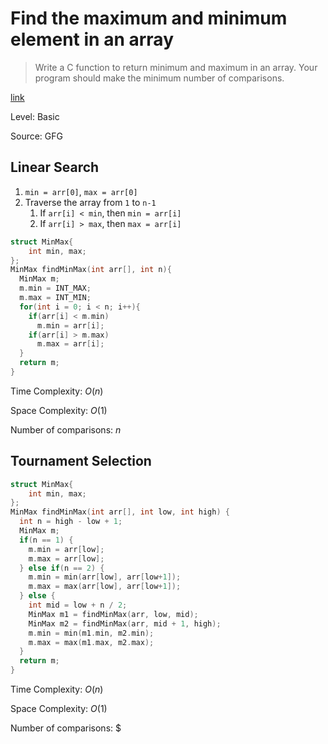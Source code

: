 # Find the maximum and minimum element in an array

> Write a C function to return minimum and maximum in an array. Your program should make the minimum number of comparisons.

[link](https://www.geeksforgeeks.org/maximum-and-minimum-in-an-array/)

Level: Basic

Source: GFG

## Linear Search

1. `min = arr[0]`, `max = arr[0]`
2. Traverse the array from `1` to `n-1`
   1. If `arr[i] < min`, then `min = arr[i]`
   2. If `arr[i] > max`, then `max = arr[i]`

```cpp
struct MinMax{
    int min, max;
};
MinMax findMinMax(int arr[], int n){
  MinMax m;
  m.min = INT_MAX;
  m.max = INT_MIN;
  for(int i = 0; i < n; i++){
    if(arr[i] < m.min)
      m.min = arr[i];
    if(arr[i] > m.max)
      m.max = arr[i];
  }
  return m;
}
```

Time Complexity: $O(n)$

Space Complexity: $O(1)$

Number of comparisons: $n$

## Tournament Selection

```cpp
struct MinMax{
    int min, max;
};
MinMax findMinMax(int arr[], int low, int high) {
  int n = high - low + 1;
  MinMax m;
  if(n == 1) {
    m.min = arr[low];
    m.max = arr[low];
  } else if(n == 2) {
    m.min = min(arr[low], arr[low+1]);
    m.max = max(arr[low], arr[low+1]);
  } else {
    int mid = low + n / 2;
    MinMax m1 = findMinMax(arr, low, mid);
    MinMax m2 = findMinMax(arr, mid + 1, high);
    m.min = min(m1.min, m2.min);
    m.max = max(m1.max, m2.max);
  }
  return m;
}
```

Time Complexity: $O(n)$

Space Complexity: $O(1)$

Number of comparisons: $
